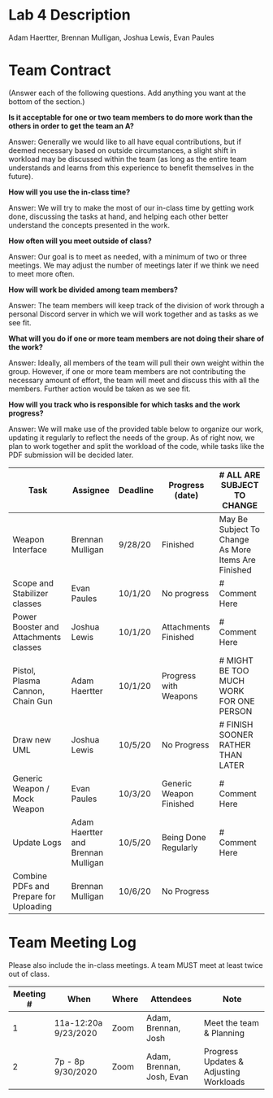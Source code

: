 # Lab 4 Description

Adam Haertter, Brennan Mulligan, Joshua Lewis, Evan Paules

# Team Contract

(Answer each of the following questions. Add anything you want at the bottom of
the section.)

**Is it acceptable for one or two team members to do more work than the others
in order to get the team an A?**

Answer: Generally we would like to all have equal contributions, but if deemed 
necessary based on outside circumstances, a slight shift in workload may be 
discussed within the team (as long as the entire team understands and learns 
from this experience to benefit themselves in the future).

**How will you use the in-class time?**

Answer: We will try to make the most of our in-class time by getting work done,
discussing the tasks at hand, and helping each other better understand the 
concepts presented in the work.

**How often will you meet outside of class?**

Answer: Our goal is to meet as needed, with a minimum of two or three meetings.
We may adjust the number of meetings later if we think we need to meet more often.

**How will work be divided among team members?**

Answer: The team members will keep track of the division of work through a 
personal Discord server in which we will work together and as tasks as we see fit.

**What will you do if one or more team members are not doing their share of the work?**

Answer: Ideally, all members of the team will pull their own weight within the group.
However, if one or more team members are not contributing the necessary amount of effort, the
team will meet and discuss this with all the members. Further action would be taken as we see fit.

**How will you track who is responsible for which tasks and the work progress?**

Answer: We will make use of the provided table below to organize our work, updating it
regularly to reflect the needs of the group. As of right now, we plan to work together and
split the workload of the code, while tasks like the PDF submission will be decided later.

| Task | Assignee | Deadline | Progress (date) | # ALL ARE SUBJECT TO CHANGE |
|---|---|---|---|---|
| Weapon Interface | Brennan Mulligan | 9/28/20 | Finished | May Be Subject To Change As More Items Are Finished |
| Scope and Stabilizer classes | Evan Paules | 10/1/20 | No progress | # Comment Here |
| Power Booster and Attachments classes | Joshua Lewis | 10/1/20 | Attachments Finished | # Comment Here |
| Pistol, Plasma Cannon, Chain Gun | Adam Haertter | 10/1/20 | Progress with Weapons | # MIGHT BE TOO MUCH WORK FOR ONE PERSON |
| Draw new UML | Joshua Lewis | 10/5/20 | No Progress | # FINISH SOONER RATHER THAN LATER |
| Generic Weapon / Mock Weapon | Evan Paules | 10/3/20 | Generic Weapon Finished | # Comment Here |
| Update Logs | Adam Haertter and Brennan Mulligan | 10/5/20 | Being Done Regularly | # Comment Here |
| Combine PDFs and Prepare for Uploading | Brennan Mulligan | 10/6/20 | No Progress |  |

 
# Team Meeting Log

Please also include the in-class meetings. A team MUST meet at least twice out
of class.

| Meeting # | When | Where | Attendees | Note |
|---|---|---|---|---|
| 1 | 11a-12:20a 9/23/2020 | Zoom | Adam, Brennan, Josh | Meet the team & Planning |
| 2 | 7p - 8p 9/30/2020 | Zoom | Adam, Brennan, Josh, Evan | Progress Updates & Adjusting Workloads |
